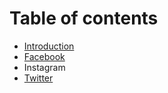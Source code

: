 # Table of contents

* [Introduction](README.md)
* [Facebook](facebook.md)
* Instagram
* [Twitter](twitter.md)

